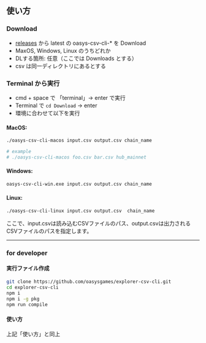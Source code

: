 ## 使い方

### Download

- [releases](https://github.com/oasysgames/explorer-csv-cli/releases) から latest の oasys-csv-cli-* を Download
- MaxOS, Windows, Linux のうちどれか
- DLする箇所: 任意（ここでは Downloads とする）
- csv は同一ディレクトリにあるとする

### Terminal から実行

- cmd + space で 「terminal」→ enter で実行
- Terminal で `cd Download` → enter
- 環境に合わせて以下を実行

#### MacOS:

```bash
./oasys-csv-cli-macos input.csv output.csv chain_name

# example
# ./oasys-csv-cli-macos foo.csv bar.csv hub_mainnet
```

#### Windows:

```bash
oasys-csv-cli-win.exe input.csv output.csv chain_name
```

#### Linux:

```bash
./oasys-csv-cli-linux input.csv output.csv  chain_name
```

ここで、input.csvは読み込むCSVファイルのパス、output.csvは出力されるCSVファイルのパスを指定します。

---

### for developer
#### 実行ファイル作成

```bash
git clone https://github.com/oasysgames/explorer-csv-cli.git
cd explorer-csv-cli
npm i
npm i -g pkg
npm run compile
```

#### 使い方

上記「使い方」と同上
